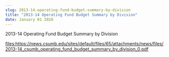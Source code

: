 ```yaml
---
slug: 2013-14-operating-fund-budget-summary-by-division
title: "2013-14 Operating Fund Budget Summary by Division"
date: January 01 2020
---
```


 
<p>2013-14 Operating Fund Budget Summary by Division</p>
<p>
  <a
    href="https://news.csumb.edu/sites/default/files/65/attachments/news/files/2013-14_csumb_operating_fund_budget_summary_by_division_0.pdf"
    >files:https://news.csumb.edu/sites/default/files/65/attachments/news/files/2013-14_csumb_operating_fund_budget_summary_by_division_0.pdf</a
  >
</p>
 
